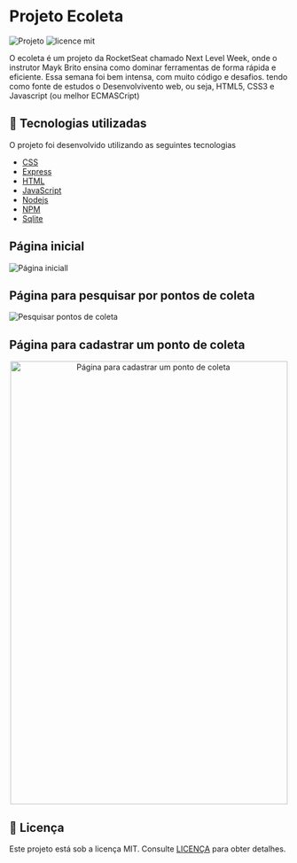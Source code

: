 # Projeto Ecoleta

![Projeto](https://img.shields.io/badge/Leosantosx-Ecoleta-blue)
![licence mit](https://img.shields.io/github/license/leosantosx/Ecoleta)

<p>O ecoleta é um projeto da RocketSeat chamado Next Level Week, onde o instrutor Mayk Brito ensina como dominar ferramentas de forma rápida e eficiente. Essa semana foi bem intensa, com muito código e desafios. tendo como fonte de estudos o Desenvolvivento web, ou seja, HTML5, CSS3 e Javascript (ou melhor ECMASCript)</p>

## 🚀 Tecnologias utilizadas

O projeto foi desenvolvido utilizando as seguintes tecnologias

- [CSS](https://developer.mozilla.org/pt-BR/docs/Web/CSS)
- [Express](https://expressjs.com/pt-br/)
- [HTML](https://developer.mozilla.org/pt-BR/docs/Web/HTML)
- [JavaScript](https://www.javascript.com/)
- [Nodejs](https://nodejs.org/en/)
- [NPM](https://www.npmjs.com/)
- [Sqlite](https://www.sqlite.org/index.html)
 
<h2>Página inicial</h2>
<img src="https://user-images.githubusercontent.com/48372094/83902128-381f4c00-a732-11ea-81e8-199d1a2bd694.jpg" alt="Página iniciall">

<h2>Página para pesquisar por pontos de coleta</h2>
<img src="https://user-images.githubusercontent.com/48372094/83960760-dd394200-a862-11ea-964c-91597d49102c.jpg" alt="Pesquisar pontos de coleta">

<h2>Página para cadastrar um ponto de coleta</h2>
<p align="center">
<img width="500" height="800" src="https://user-images.githubusercontent.com/48372094/83902460-cbf11800-a732-11ea-8528-1372f0c9bf48.jpg" alt="Página para cadastrar um ponto de coleta">
</p>


## 📝 Licença

Este projeto está sob a licença MIT. Consulte [LICENÇA](https://github.com/leosantosx/Ecoleta/blob/master/LICENSE) para obter detalhes.

